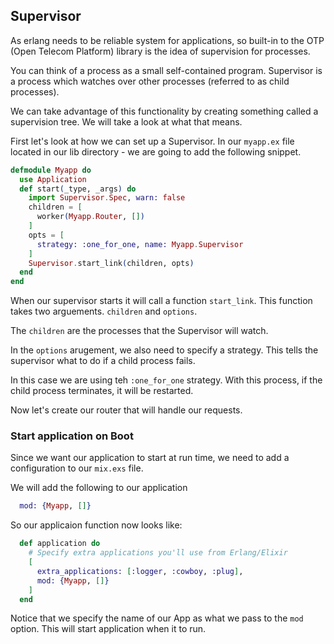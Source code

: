 ## Supervisor

As erlang needs to be reliable system for applications, so built-in to the OTP (Open Telecom Platform) library is the idea of supervision for processes.

You can think of a process as a small self-contained program.
Supervisor is a process which watches over other processes (referred to as child processes).

We can take advantage of this functionality by creating something called a supervision tree. We will take a look at what that means.

First let's look at how we can set up a Supervisor. 
In our `myapp.ex` file located in our lib directory - we are going to add the following snippet.

```elixir
defmodule Myapp do
  use Application
  def start(_type, _args) do
    import Supervisor.Spec, warn: false
    children = [
      worker(Myapp.Router, [])
    ]
    opts = [
      strategy: :one_for_one, name: Myapp.Supervisor
    ]
    Supervisor.start_link(children, opts)
  end
end
```
When our supervisor starts it will call a function `start_link`. This function takes two arguements. `children` and  `options`.

The `children` are the processes that the Supervisor will watch. 

In the `options` arugement, we also need to specify a strategy. This tells the supervisor what to do if a child process fails. 

In this case we are using teh `:one_for_one` strategy. With this process, if the child process terminates, it will be restarted.

Now let's create our router that will handle our requests. 

### Start application on Boot

Since we want our application to start at run time, we need to add a configuration to our `mix.exs` file.

We will add the following to our application 

```elixir
  mod: {Myapp, []}
```

So our applicaion function now looks like:

```elixir
  def application do
    # Specify extra applications you'll use from Erlang/Elixir
    [
      extra_applications: [:logger, :cowboy, :plug],
      mod: {Myapp, []}
    ]
  end
```

Notice that we specify the name of our App as what we pass to the `mod` option. This will start application when it to run. 



 